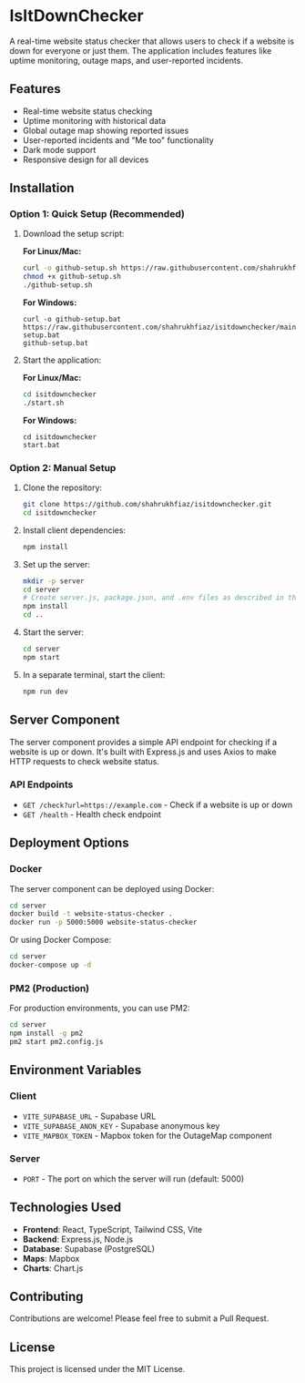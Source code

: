 # IsItDownChecker

A real-time website status checker that allows users to check if a website is down for everyone or just them. The application includes features like uptime monitoring, outage maps, and user-reported incidents.

## Features

- Real-time website status checking
- Uptime monitoring with historical data
- Global outage map showing reported issues
- User-reported incidents and "Me too" functionality
- Dark mode support
- Responsive design for all devices

## Installation

### Option 1: Quick Setup (Recommended)

1. Download the setup script:

   **For Linux/Mac:**
   ```bash
   curl -o github-setup.sh https://raw.githubusercontent.com/shahrukhfiaz/isitdownchecker/main/github-setup.sh
   chmod +x github-setup.sh
   ./github-setup.sh
   ```

   **For Windows:**
   ```
   curl -o github-setup.bat https://raw.githubusercontent.com/shahrukhfiaz/isitdownchecker/main/github-setup.bat
   github-setup.bat
   ```

2. Start the application:

   **For Linux/Mac:**
   ```bash
   cd isitdownchecker
   ./start.sh
   ```

   **For Windows:**
   ```
   cd isitdownchecker
   start.bat
   ```

### Option 2: Manual Setup

1. Clone the repository:
   ```bash
   git clone https://github.com/shahrukhfiaz/isitdownchecker.git
   cd isitdownchecker
   ```

2. Install client dependencies:
   ```bash
   npm install
   ```

3. Set up the server:
   ```bash
   mkdir -p server
   cd server
   # Create server.js, package.json, and .env files as described in the setup scripts
   npm install
   cd ..
   ```

4. Start the server:
   ```bash
   cd server
   npm start
   ```

5. In a separate terminal, start the client:
   ```bash
   npm run dev
   ```

## Server Component

The server component provides a simple API endpoint for checking if a website is up or down. It's built with Express.js and uses Axios to make HTTP requests to check website status.

### API Endpoints

- `GET /check?url=https://example.com` - Check if a website is up or down
- `GET /health` - Health check endpoint

## Deployment Options

### Docker

The server component can be deployed using Docker:

```bash
cd server
docker build -t website-status-checker .
docker run -p 5000:5000 website-status-checker
```

Or using Docker Compose:

```bash
cd server
docker-compose up -d
```

### PM2 (Production)

For production environments, you can use PM2:

```bash
cd server
npm install -g pm2
pm2 start pm2.config.js
```

## Environment Variables

### Client

- `VITE_SUPABASE_URL` - Supabase URL
- `VITE_SUPABASE_ANON_KEY` - Supabase anonymous key
- `VITE_MAPBOX_TOKEN` - Mapbox token for the OutageMap component

### Server

- `PORT` - The port on which the server will run (default: 5000)

## Technologies Used

- **Frontend**: React, TypeScript, Tailwind CSS, Vite
- **Backend**: Express.js, Node.js
- **Database**: Supabase (PostgreSQL)
- **Maps**: Mapbox
- **Charts**: Chart.js

## Contributing

Contributions are welcome! Please feel free to submit a Pull Request.

## License

This project is licensed under the MIT License.
